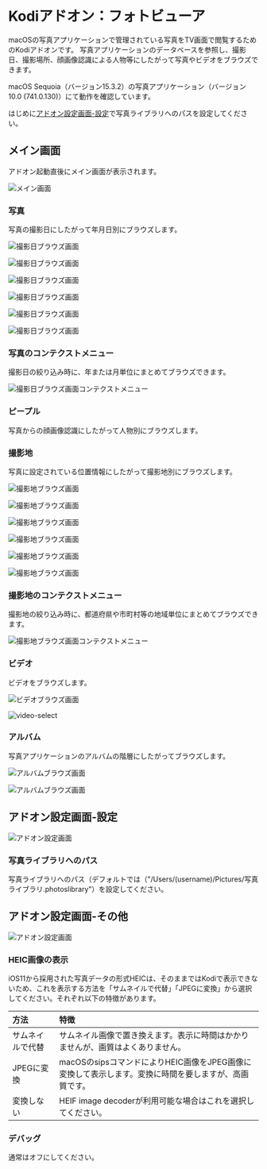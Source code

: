 # Kodiアドオン：フォトビューア

macOSの写真アプリケーションで管理されている写真をTV画面で閲覧するためのKodiアドオンです。
写真アプリケーションのデータベースを参照し、撮影日、撮影場所、顔画像認識による人物等にしたがって写真やビデオをブラウズできます。

macOS Sequoia（バージョン15.3.2）の写真アプリケーション（バージョン10.0 (741.0.130)）にて動作を確認しています。

はじめに[アドオン設定画面-設定](#アドオン設定画面-設定)で写真ライブラリへのパスを設定してください。


## メイン画面

アドオン起動直後にメイン画面が表示されます。

![メイン画面](https://github.com/kodiful/plugin.image.photosviewer/assets/12268536/8c0ee9d1-a994-455a-83ce-cc50871ddc68)

### 写真

写真の撮影日にしたがって年月日別にブラウズします。

![撮影日ブラウズ画面](https://github.com/kodiful/plugin.image.photosviewer/assets/12268536/8c0ee9d1-a994-455a-83ce-cc50871ddc68)

![撮影日ブラウズ画面](https://github.com/kodiful/plugin.image.photosviewer/assets/12268536/66712300-154e-4906-a6c4-7755ac820ae7)

![撮影日ブラウズ画面](https://github.com/kodiful/plugin.image.photosviewer/assets/12268536/4e4bcf7d-2ea8-469b-a4e1-922f680eb99c)

![撮影日ブラウズ画面](https://github.com/kodiful/plugin.image.photosviewer/assets/12268536/852cfa78-bb75-4a0b-a7a9-d459b20b45b1)

![撮影日ブラウズ画面](https://github.com/kodiful/plugin.image.photosviewer/assets/12268536/b3edaaca-6d29-4653-8f67-5992dbe22fcd)

![撮影日ブラウズ画面](https://github.com/kodiful/plugin.image.photosviewer/assets/12268536/7ceed763-4062-4b73-8dc1-853ca69a1d07)

### 写真のコンテクストメニュー

撮影日の絞り込み時に、年または月単位にまとめてブラウズできます。

![撮影日ブラウズ画面コンテクストメニュー](https://github.com/kodiful/plugin.image.photosviewer/assets/12268536/7ef431e3-6711-4660-8d1c-206332816cc6)

### ピープル

写真からの顔画像認識にしたがって人物別にブラウズします。

### 撮影地

写真に設定されている位置情報にしたがって撮影地別にブラウズします。

![撮影地ブラウズ画面](https://github.com/kodiful/plugin.image.photosviewer/assets/12268536/f86e359c-2505-4745-b0c7-f41542aa5edb)

![撮影地ブラウズ画面](https://github.com/kodiful/plugin.image.photosviewer/assets/12268536/bb6d2d73-0144-4559-8fe0-bc44e41351ab)

![撮影地ブラウズ画面](https://github.com/kodiful/plugin.image.photosviewer/assets/12268536/0a20f8b1-2516-400d-b72e-2a969a8e2c7a)

![撮影地ブラウズ画面](https://github.com/kodiful/plugin.image.photosviewer/assets/12268536/d09e4da1-c7ad-4072-9478-c739aaaaa347)

![撮影地ブラウズ画面](https://github.com/kodiful/plugin.image.photosviewer/assets/12268536/a88dc006-37fc-41fd-87a6-ea9f0c8ae7fc)

![撮影地ブラウズ画面](https://github.com/kodiful/plugin.image.photosviewer/assets/12268536/34eef5ff-67cd-44da-9dc0-2b9324e3ea17)


### 撮影地のコンテクストメニュー

撮影地の絞り込み時に、都道府県や市町村等の地域単位にまとめてブラウズできます。

![撮影地ブラウズ画面コンテクストメニュー](https://github.com/kodiful/plugin.image.photosviewer/assets/12268536/240262a9-bace-4685-bdab-4e222eb105ee)

### ビデオ

ビデオをブラウズします。

![ビデオブラウズ画面](https://github.com/kodiful/plugin.image.photosviewer/assets/12268536/7cd74462-e9f5-4ae4-92c6-f13af8d5b7ca)

![video-select](https://github.com/kodiful/plugin.image.photosviewer/assets/12268536/a27bbcbd-e193-4b2d-b562-7533dde8702f)

### アルバム

写真アプリケーションのアルバムの階層にしたがってブラウズします。

![アルバムブラウズ画面](https://github.com/kodiful/plugin.image.photosviewer/assets/12268536/e1524cb4-1410-4636-b1e5-b12d60de1751)

![アルバムブラウズ画面](https://github.com/kodiful/plugin.image.photosviewer/assets/12268536/bc55b9af-5714-46e4-bebe-de4de11cba9a)


## アドオン設定画面-設定

![アドオン設定画面](https://github.com/kodiful/plugin.image.photosviewer/assets/12268536/add5c124-ce85-4c90-ba72-526b3e26c4f8)

### 写真ライブラリへのパス

写真ライブラリへのパス（デフォルトでは（"/Users/(username)/Pictures/写真ライブラリ.photoslibrary"）を設定してください。


## アドオン設定画面-その他

![アドオン設定画面](https://github.com/kodiful/plugin.image.photosviewer/assets/12268536/cd682ccd-e414-476d-9dda-249a34114c0c)

### HEIC画像の表示

iOS11から採用された写真データの形式HEICは、そのままではKodiで表示できないため、これを表示する方法を「サムネイルで代替」「JPEGに変換」から選択してください。それぞれ以下の特徴があります。

|方法|特徴|
|:---|:---|
|サムネイルで代替|サムネイル画像で置き換えます。表示に時間はかかりませんが、画質はよくありません。|
|JPEGに変換|macOSのsipsコマンドによりHEIC画像をJPEG画像に変換して表示します。変換に時間を要しますが、高画質です。|
|変換しない|HEIF image decoderが利用可能な場合はこれを選択してください。|

### デバッグ

通常はオフにしてください。


